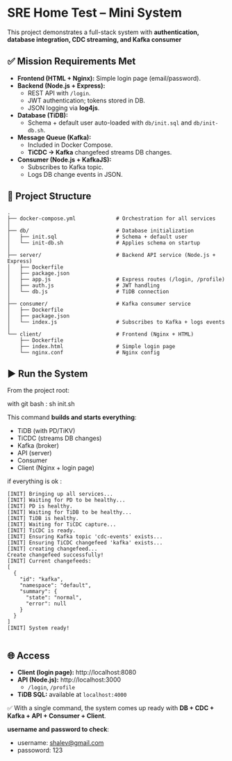 # SRE Home Test – Mini System

This project demonstrates a full-stack system with **authentication, database integration, CDC streaming, and Kafka consumer**

## ✅ Mission Requirements Met
- **Frontend (HTML + Nginx):** Simple login page (email/password).
- **Backend (Node.js + Express):**
  - REST API with `/login`.
  - JWT authentication; tokens stored in DB.
  - JSON logging via **log4js**.
- **Database (TiDB):**
  - Schema + default user auto-loaded with `db/init.sql` and `db/init-db.sh`.
- **Message Queue (Kafka):**
  - Included in Docker Compose.
  - **TiCDC → Kafka** changefeed streams DB changes.
- **Consumer (Node.js + KafkaJS):**
  - Subscribes to Kafka topic.
  - Logs DB change events in JSON.

## 📂 Project Structure

```text
.
├── docker-compose.yml             # Orchestration for all services
│
├── db/                            # Database initialization
│   ├── init.sql                   # Schema + default user
│   └── init-db.sh                 # Applies schema on startup
│
├── server/                        # Backend API service (Node.js + Express)
│   ├── Dockerfile
│   ├── package.json
│   ├── app.js                     # Express routes (/login, /profile)
│   ├── auth.js                    # JWT handling
│   └── db.js                      # TiDB connection
│
├── consumer/                      # Kafka consumer service
│   ├── Dockerfile
│   ├── package.json
│   └── index.js                   # Subscribes to Kafka + logs events
│
└── client/                        # Frontend (Nginx + HTML)
    ├── Dockerfile
    ├── index.html                 # Simple login page
    └── nginx.conf                 # Nginx config
```


## ▶️ Run the System
From the project root:

with git bash : sh init.sh

This command **builds and starts everything**:
- TiDB (with PD/TiKV)
- TiCDC (streams DB changes)
- Kafka (broker)
- API (server)
- Consumer
- Client (Nginx + login page)

if everything is ok :

```text
[INIT] Bringing up all services...
[INIT] Waiting for PD to be healthy...
[INIT] PD is healthy.
[INIT] Waiting for TiDB to be healthy...
[INIT] TiDB is healthy.
[INIT] Waiting for TiCDC capture...
[INIT] TiCDC is ready.
[INIT] Ensuring Kafka topic 'cdc-events' exists...
[INIT] Ensuring TiCDC changefeed 'kafka' exists...
[INIT] creating changefeed...
Create changefeed successfully!
[INIT] Current changefeeds:
[
  {
    "id": "kafka",
    "namespace": "default",
    "summary": {
      "state": "normal",
      "error": null
    }
  }
]
[INIT] System ready!


  ```



## 🌐 Access
- **Client (login page):** http://localhost:8080
- **API (Node.js):** http://localhost:3000
  - `/login`, `/profile`
- **TiDB SQL:** available at `localhost:4000`

✅ With a single command, the system comes up ready with **DB + CDC + Kafka + API + Consumer + Client**.

**username and password to check**:
- username: shalev@gmail.com
- passoword: 123